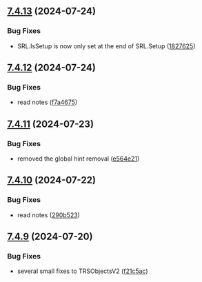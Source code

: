 ## [7.4.13](https://github.com/Torwent/SRL-T/compare/v7.4.12...v7.4.13) (2024-07-24)


### Bug Fixes

* SRL.IsSetup is now only set at the end of SRL.Setup ([1827625](https://github.com/Torwent/SRL-T/commit/18276253c4abe023aaf631971c802518a7d499e0))



## [7.4.12](https://github.com/Torwent/SRL-T/compare/v7.4.11...v7.4.12) (2024-07-24)


### Bug Fixes

* read notes ([f7a4675](https://github.com/Torwent/SRL-T/commit/f7a46757ee4a661fd0fb5d7ff3ed7273dc3e5039))



## [7.4.11](https://github.com/Torwent/SRL-T/compare/v7.4.10...v7.4.11) (2024-07-23)


### Bug Fixes

* removed the global hint removal ([e564e21](https://github.com/Torwent/SRL-T/commit/e564e216431b1aebbbccf26ddc459d8c12e322f2))



## [7.4.10](https://github.com/Torwent/SRL-T/compare/v7.4.9...v7.4.10) (2024-07-22)


### Bug Fixes

* read notes ([290b523](https://github.com/Torwent/SRL-T/commit/290b52372eda483ed96336a7a631e6082e977072))



## [7.4.9](https://github.com/Torwent/SRL-T/compare/v7.4.8...v7.4.9) (2024-07-20)


### Bug Fixes

* several small fixes to TRSObjectsV2 ([f21c5ac](https://github.com/Torwent/SRL-T/commit/f21c5acab63bdaa740b77ec96da25c844bf77fa7))



